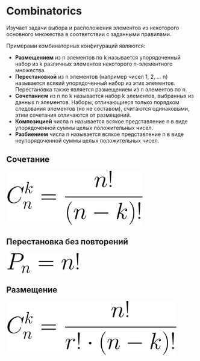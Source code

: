 # Combinatorics
Изучает задачи выбора и расположения элементов из некоторого основного множества в соответствии с заданными правилами.

Примерами комбинаторных конфигураций являются:

- **Размещением** из n элементов по k называется упорядоченный набор из k различных элементов некоторого n-элементного множества.
- **Перестановкой** из n элементов (например чисел 1, 2, … n) называется всякий упорядоченный набор из этих элементов. Перестановка также является размещением из n элементов по n.
- **Сочетанием** из n по k называется набор k элементов, выбранных из данных n элементов. Наборы, отличающиеся только порядком следования элементов (но не составом), считаются одинаковыми, этим сочетания отличаются от размещений.
- **Композицией** числа n называется всякое представление n в виде упорядоченной суммы целых положительных чисел.
- **Разбиением** числа n называется всякое представление n в виде неупорядоченной суммы целых положительных чисел.

## Сочетание
![permutations_without_repetition_for_objects](./../formulas/permutations_without_repetition_for_objects.svg?sanitize=true "Title")


## Перестановка без повторений
![permutations_without_repetition](./../formulas/permutations_without_repetition.svg?sanitize=true "Title")


## Размещение
![combinations_without_repetition](./../formulas/combinations_without_repetition.svg?sanitize=true "Title")

